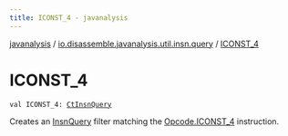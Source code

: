 ```yaml
---
title: ICONST_4 - javanalysis
---
```


[javanalysis](../index.html) / [io.disassemble.javanalysis.util.insn.query](index.html) / [ICONST_4](./-i-c-o-n-s-t_4.html)

# ICONST_4

`val ICONST_4: `[`CtInsnQuery`](-ct-insn-query/index.html)

Creates an [InsnQuery](-insn-query/index.html) filter matching the [Opcode.ICONST_4](#) instruction.

